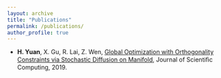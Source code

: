 ```yaml
---
layout: archive
title: "Publications"
permalink: /publications/
author_profile: true
---
```


- **H. Yuan**, X. Gu, R. Lai, Z. Wen, [Global Optimization with Orthogonality Constraints via Stochastic Diﬀusion on Manifold](https://link.springer.com/article/10.1007/s10915-019-00971-w), Journal of Scientiﬁc Computing, 2019.

